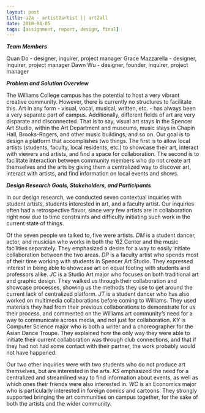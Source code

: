 ```yaml
---
layout: post
title: a2a - artist2artist || art2all
date: 2018-04-05
tags: [assignment, report, design, final]
---
```


***Team Members***

Quan Do - designer, inquirer, project manager
Grace Mazzarella - designer, inquirer, project manager
Dawn Wu - designer, founder, inquirer, project manager

***Problem and Solution Overview***

The Williams College campus has the potential to host a very vibrant creative community.  However, there is currently no structures to facilitate this.  Art in any form - visual, vocal, musical, written, etc. - has always been a very separate part of campus.  Additionally, different fields of art are very disparate and disconnected.  That is to say, visual art stays in the Spencer Art Studio, within the Art Department and museums, music stays in Chapin Hall, Brooks-Rogers, and other music buildings, and so on.  Our goal is to design a platform that accomplishes two things. The first is to allow local artists (students, faculty, local residents, etc.) to showcase their art, interact with viewers and artists, and find a space for collaboration.  The second is to facilitate interaction between community members who do not create art themselves and the arts by giving them a centralized way to discover art, interact with artists, and find information on local events and shows.

***Design Research Goals, Stakeholders, and Participants***

In our design research, we conducted seven contextual inquiries with student artists, students interested in art, and a faculty artist.  Our inquiries often had a retrospective flavor, since very few artists are in collaboration right now due to time constraints and difficulty initiating such work in the current state of things.

Of the seven people we talked to, five were artists.  _DM_ is a student dancer, actor, and musician who works in both the ‘62 Center and the music facilities separately.  They emphasized a desire for a way to easily initiate collaboration between the two areas.  _DP_ is a faculty artist who spends most of their time working with students in Spencer Art Studio.  They expressed interest in being able to showcase art on equal footing with students and professors alike.  _JC_ is a Studio Art major who focuses on both traditional art and graphic design.  They walked us through their collaboration and showcase processes, showing us the methods they use to get around the current lack of centralized platform.  _JT_ is a student dancer who has also worked on multimedia collaborations before coming to Williams.  They used materials they had from their previous collaborations to demonstrate for us their process, and commented on the Williams art community’s need for a way to communicate across media, and not just for collaboration.  _KY_ is Computer Science major who is both a writer and a choreographer for the Asian Dance Troupe.  They explained how the only way they were able to initiate their current collaboration was through club connections, and that if they had not had some contact with their partner, the work probably would not have happened.

Our two other inquiries were with two students who do not produce art themselves, but are interested in the arts.  _KS_ emphasized the need for a centralized and streamlined way to find information about events, as well as which ones their friends were also interested in.  _WC_ is an Economics major who is particularly interested in foreign comics and cartoons.  They strongly supported bringing the art communities on campus together, for the sake of both the artists and the wider community.
